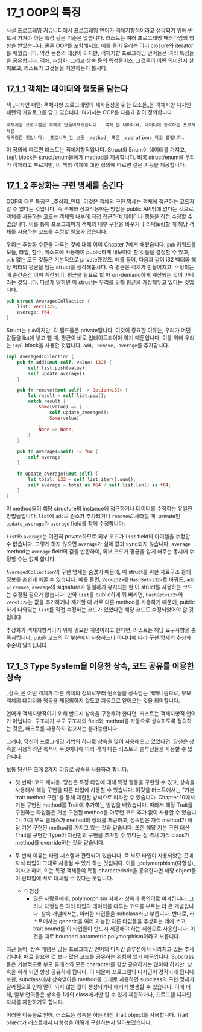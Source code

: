 # 17_1 OOP의 특징

사실 프로그래밍 커뮤니티에서 프로그래밍 언어가 객체지향적이라고 생각되기 위해 반드시 가져야 하는
특성 같은 기준은 없습니다.
러스트는 여러 프로그래밍 패러다임의 영향을 받았습니다. 물론 OOP를 포함해서요.
예를 들어 우리는 이미 closure와 iterator를 배웠습니다.
약간 논쟁의 대상이 되지만, 객체지향 프로그래밍 언어들은 여러 특성들을 공유합니다. 객체, 추상화,
그리고 상속 등의 특성들이죠. 그것들이 어떤 의미인지 살펴보고, 러스트가 그것들을 지원하는지 봅시다.

## 17_1_1 객체는 데이터와 행동을 담는다

책 _디자인 패턴: 객체지향 프로그래밍의 재사용성을 위한 요소들_은 객체지향 디자인 패턴의 카탈로그를
담고 있습니다. 여기서는 OOP를 다음과 같이 정의합니다.

```text
객체지향 프로그램은 객체로 만들어져있습니다. _객체_는 데이터와, 데이터에 동작하는 프로시져를
패키징한 것입니다. _프로시져_는 보통 _method_ 혹은 _operations_라고 불립니다.
```

이 정의에 따르면 러스트는 객체지향적입니다. Struct와 Enum이 데이터를 가지고, `impl` block은
struct/enum들에게 method를 제공합니다.
비록 struct/enum을 우리가 객체라고 부르지만, 이 책의 객체에 대한 정의에 따르면 같은 기능을
제공합니다.

## 17_1_2 추상화는 구현 명세를 숨긴다

OOP의 다른 특징은 _추상화_인데, 이것은 객체의 구현 명세는 객체에 접근하는 코드가 알 수 없다는
것입니다.
즉 객체와 상호작용하는 방법은 public API밖에 없다는 것으로, 객체를 사용하는 코드는 객체의 내부에
직접 접근하여 데이터나 행동을 직접 수정할 수 없습니다.
이를 통해 프로그래머가 객체의 내부 구현을 바꾸거나 리팩토링할 때 해당 객체를 사용하는 코드를 수정할
필요가 없습니다.

우리는 추상화 수준을 다루는 것에 대해 이미 Chapter 7에서 배웠습니다. `pub` 키워드를 모듈, 타입,
함수, 메소드에 사용하여 public하게 내보여야 할 것들을 결정할 수 있고, `pub` 없는 모든 것들은
기본적으로 private했었죠.
예를 들어, 다음과 같이 i32 벡터와 해당 벡터의 평균을 담는 struct를 생각해봅시다. 즉 평균은 객체가
만들어지고, 수정되는 매 순간순간 이미 계산되어, 평균을 필요로 할 때 on-demand하게 계산되는 것이
아니라는 것입니다. 다르게 말하면 이 struct는 우리를 위해 평균을 캐싱해두고 있다는 것입니다.

```rust
pub struct AveragedCollection {
    list: Vec<i32>,
    average: f64,
}
```

Struct는 `pub`이지만, 각 필드들은 private입니다. 이것이 중요한 이유는, 우리가 어떤 값들을 list에
넣고 뺄 때, 평균이 바로 업데이트되어야 하기 때문입니다. 이를 위해 우리는 `impl` block을 사용할
것입니다. `add, remove, average`를 추가합시다.

```rust
impl AveragedCollection {
    pub fn add(&mut self, value: i32) {
        self.list.push(value);
        self.update_average();
    }

    pub fn remove(&mut self) -> Option<i32> {
        let result = self.list.pop();
        match result {
            Some(value) => {
                self.update_average();
                Some(value)
            }
            None => None,
        }
    }

    pub fn average(&self) -> f64 {
        self.average
    }

    fn update_average(&mut self) {
        let total: i32 = self.list.iter().sum();
        self.average = total as f64 / self.list.len() as f64;
    }
}
```

이 method들이 해당 structure의 instance에 접근하거나 데이터를 수정하는 유일한 방법들입니다.
`list`에 `add`로 원소가 추가되거나 `remove`로 사라질 때, private인 `update_average`가 `average`
field를 함께 수정합니다.

`list`와 `average`는 여전히 private하므로 외부 코드가 `list` field의 아이템을 수정할 수 없습니다.
그렇게 하지 않으면 `average`가 실제 값과 sync되지 않습니다.
`average` method는 `average` field의 값을 반환하여, 외부 코드가 평균을 알게 해주는 동시에 수정할
수는 없게 합니다.

`AveragedCollection`의 구현 명세는 숨겼기 때문에, 이 struct를 위한 자료구조 등의 정보를 손쉽게 바꿀
수 있습니다.
예를 들면, `Vec<i32>`를 `HashSet<i32>`로 바꿔도, `add`나 `remove`, `average`의 signature가 동일하게
유지되는 한 이 struct를 사용하는 코드는 수정될 필요가 없습니다.
만약 `list`를 public하게 둬 버리면, `HashSet<i32>`와 `Vec<i32>`는 값을 추가하거나 제거할 때 서로
다른 method를 사용하기 때문에, public하게 나와있는 `list`를 직접 수정하는 코드가 있었다면 해당
코드도 수정되었어야 할 것입니다.

추상화가 객체지향적이기 위해 필요한 개념이라고 한다면, 러스트는 해당 요구사항을 충족시킵니다.
`pub`을 코드의 각 부분에서 사용하느냐 아니냐에 따라 구현 명세의 추상화 수준이 달라집니다.

## 17_1_3 Type System을 이용한 상속, 코드 공유를 이용한 상속

_상속_은 어떤 객체가 다른 객체의 정의로부터 원소들을 상속받는 메커니즘으로, 부모 객체의 데이터와
행동을 재정의하지 않도고 자동으로 얻어오는 것을 의미합니다.

언어가 객체지향적이기 위해 반드시 상속을 구현해야 한다면, 러스트는 객체지향적 언어가 아닙니다.
구조체가 부모 구조체의 field와 method를 자동으로 상속하도록 정의하는 것은, 매크로를 사용하지
않고서는 불가능합니다.

그러나, 당신이 프로그래밍 기법의 하나로 상속을 많이 사용해오고 있었다면, 당신은 상속을 사용하려던
목적이 무엇이냐에 따라 각기 다른 러스트의 솔루션들을 사용할 수 있습니다.

보통 당신은 크게 2가지 이유로 상속을 사용하려 합니다.
- 첫 번째: 코드 재사용.
당신은 특정 타입에 대해 특정 행동을 구현할 수 있고, 상속을 사용해서 해당 구현을 다른 타입에 사용할
수 있습니다.
이것을 러스트에서는 "기본 trait method 구현"을 통해 제한된 방식으로 따라할 수 있습니다. Chapter
10에서 기본 구현된 method를 Trait에 추가하는 방법을 배웠습니다.
따라서 해당 Trait을 구현하는 타입들은 기본 구현된 method를 아무런 코드 추가 없이 사용할 수
있습니다. 마치 부모 클래스가 method의 정의를 제공하고, 상속받은 자식 method가 해당 기본 구현된
method를 가지고 있는 것과 같습니다. 또한 해당 기본 구현 대신 Trait을 구현한 Type이 자신만의 구현을
추가할 수 있다는 점 역시 자식 class가 method를 override하는 것과 같습니다.

- 두 번째 이유는 타입 시스템과 관련되어 있습니다. 즉 부모 타입이 사용되었던 곳에 자식 타입이 그대로
    사용될 수 있게 하는 것입니다. 이를 _polymorphism(다형성)_이라고 하며, 이는 특정 객체들이 특정
    characteristic을 공유한다면 해당 object들이 런타임에 서로 대체될 수 있다는 뜻입니다.
  - 다형성
    - 많은 사람들에게, polymorphism 자체가 상속과 동의어로 여겨집니다. 그러나 다형성은 여러 타입의
        데이터를 다루는 코드를 부르는 더 큰 개념입니다. 상속 개념에서는, 이러한 타입들을
        subclass라고 부릅니다. 반대로, 러스트에서는 generic을 여러 가능한 다른 타입들을 추상화는
        데에 쓰고, trait bound를 이 타입들이 반드시 제공해야 하는 제한으로 사용합니다. 이것을 때로
        bounded parametric polymorphism이라고 부릅니다.

최근 들어, 상속 개념은 많은 프로그래밍 언어의 디자인 솔루션에서 사라지고 있는 추세입니다. 때로
필요한 것 보다 많은 코드를 공유하는 위험이 있기 때문입니다.
Subclass들은 기본적으로 부모 클래스의
모든 character를 항상 공유하지는 않아야 하지만, 상속을 하게 되면 항상 공유하게 됩니다.
이 때문에 프로그램의 디자인이 경직되게 됩니다.
또한, subclass에서 상속받아온 method를 그대로 사용하면 subclass의 구현 명세가 달라짐으로 인해 말이
되지 않는 값이 생성되거나 에러가 발생할 수 있습니다.
이에 더해, 일부 언어들은 상속을 1개의 class에서만 할 수 있게 제한하거나, 프로그램 디자인 자체를
제한하기도 합니다.

이러한 이유들로 인해, 러스트는 상속을 하는 대신 Trait object를 사용합니다.
Trait object가 러스트에서 다형성을 어떻게 구현하는지 알아보겠습니다.
